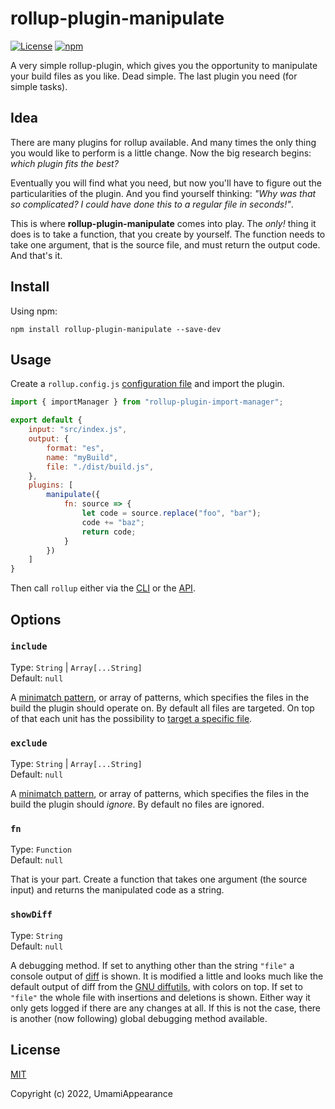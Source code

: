 # rollup-plugin-manipulate
[![License](https://img.shields.io/github/license/UmamiAppearance/rollup-plugin-manipulate?color=009911&style=for-the-badge)](./LICENSE)
[![npm](https://img.shields.io/npm/v/rollup-plugin-manipulate?color=009911&style=for-the-badge)](https://www.npmjs.com/package/rollup-manipulate)

A very simple rollup-plugin, which gives you the opportunity to manipulate your build files as you like. Dead simple. The last plugin you need (for simple tasks).


## Idea
There are many plugins for rollup available. And many times the only thing you would like to perform is a little change. Now the big research begins: _which plugin fits the best?_  

Eventually you will find what you need, but now you'll have to figure out the particularities of the plugin. And you find yourself thinking: _"Why was that so complicated? I could have done this to a regular file in seconds!"_.  

This is where **rollup-plugin-manipulate** comes into play. The _only!_ thing it does is to take a function, that you create by yourself. The function needs to take one argument, that is the source file, and must return the output code. And that's it.


## Install
Using npm:
```console
npm install rollup-plugin-manipulate --save-dev
```



## Usage
Create a `rollup.config.js` [configuration file](https://www.rollupjs.org/guide/en/#configuration-files) and import the plugin.

```js
import { importManager } from "rollup-plugin-import-manager";

export default {
    input: "src/index.js",
    output: {   
        format: "es",
        name: "myBuild",
        file: "./dist/build.js",
    },
    plugins: [
        manipulate({
            fn: source => {
                let code = source.replace("foo", "bar");
                code += "baz";
                return code;
            }
        })
    ]
}
```

Then call `rollup` either via the [CLI](https://www.rollupjs.org/guide/en/#command-line-reference) or the [API](https://www.rollupjs.org/guide/en/#javascript-api).


## Options

### `include`  
Type: `String` | `Array[...String]`  
Default: `null`  

A [minimatch pattern](https://github.com/isaacs/minimatch), or array of patterns, which specifies the files in the build the plugin should operate on. By default all files are targeted. On top of that each unit has the possibility to [target a specific file](#file-option-for-units).


### `exclude`  
Type: `String` | `Array[...String]`  
Default: `null`  

A [minimatch pattern](https://github.com/isaacs/minimatch), or array of patterns, which specifies the files in the build the plugin should _ignore_. By default no files are ignored.


### `fn`
Type: `Function`  
Default: `null`  

That is your part. Create a function that takes one argument (the source input) and returns the manipulated code as a string. 


### `showDiff`  
Type: `String`  
Default: `null`  

A debugging method. If set to anything other than the string `"file"` a console output of [diff](https://github.com/kpdecker/jsdiff) is shown. It is modified a little and looks much like the default output of diff from the [GNU diffutils](https://www.gnu.org/software/diffutils/), with colors on top. If set to `"file"` the whole file with insertions and deletions is shown. Either way it only gets logged if there are any changes at all. If this is not the case, there is another (now following) global debugging method available.


## License

[MIT](https://opensource.org/licenses/MIT)

Copyright (c) 2022, UmamiAppearance

